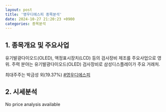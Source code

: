 ```yaml
---
layout: post
title: '영우디에스피 종목분석'
date: 2024-10-27 21:20:23 +0900
categories: 종목분석
---
```


## 1. 종목개요 및 주요사업

유기발광다이오드(OLED), 액정표시장치(LCD) 등의 검사장비 제조를 주요사업으로 영위. 주력 분야는 유기발광다이오드(OLED) 검사장비로 삼성디스플레이가 주요 거래처.

최대주주는 박금성 외(19.37%)
[#영우디에스피](#)

## 2. 시세분석

No price analysis available
